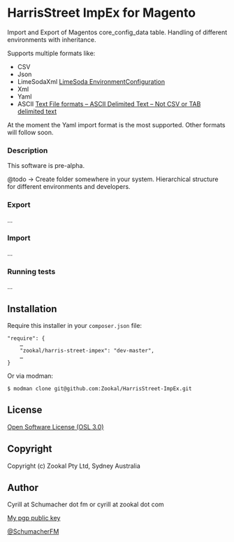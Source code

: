 HarrisStreet ImpEx for Magento
===============================

Import and Export of Magentos core_config_data table. Handling of different environments with inheritance.

Supports multiple formats like:

- CSV
- Json
- LimeSodaXml [LimeSoda EnvironmentConfiguration](https://github.com/LimeSoda/LimeSoda_EnvironmentConfiguration)
- Xml
- Yaml
- ASCII [Text File formats – ASCII Delimited Text – Not CSV or TAB delimited text](https://ronaldduncan.wordpress.com/2009/10/31/text-file-formats-ascii-delimited-text-not-csv-or-tab-delimited-text/)

At the moment the Yaml import format is the most supported. Other formats will follow soon.

### Description

This software is pre-alpha.

@todo -> Create folder somewhere in your system. Hierarchical structure for different environments and developers.

### Export

...


### Import

...

### Running tests

...

Installation
------------

Require this installer in your `composer.json` file:

	"require": {
		…
        "zookal/harris-street-impex": "dev-master",
        …
    }

Or via modman:

```
$ modman clone git@github.com:Zookal/HarrisStreet-ImpEx.git
```

License
-------

[Open Software License (OSL 3.0)](http://opensource.org/licenses/osl-3.0.php)

Copyright
---------

Copyright (c) Zookal Pty Ltd, Sydney Australia

Author
------

Cyrill at Schumacher dot fm or cyrill at zookal dot com

[My pgp public key](http://www.schumacher.fm/cyrill.asc)

[@SchumacherFM](https://github.com/SchumacherFM)
